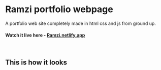 # Ramzi portfolio webpage

A portfolio web site completely made in html css and js from ground up.

#### Watch it live here - [Ramzi.netlify.app](https://ramzibenfraj.me/)

<br>

## This is how it looks

<br>
